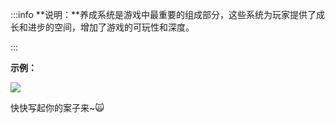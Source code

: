 :::info
**说明：**养成系统是游戏中最重要的组成部分，这些系统为玩家提供了成长和进步的空间，增加了游戏的可玩性和深度。

:::

**示例：**

![](https://cdn.nlark.com/yuque/0/2024/png/12926950/1712565131197-233c2314-2cf5-459a-a208-3485f1e036c0.png)

快快写起你的案子来~🙀

